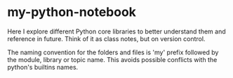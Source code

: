 # my-python-notebook
Here I explore different Python core libraries to better understand them and reference in future.
Think of it as class notes, but on version control.

The naming convention for the folders and files is 'my' prefix followed by the module, library or topic name. This avoids possible conflicts with the python's builtins names.
